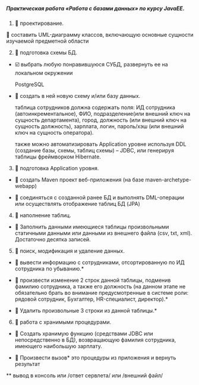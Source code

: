 ##### Практическая работа «Работа с базами данных» по курсу JavaEE.


1. :black_square_button: проектирование.

  :black_square_button: составить UML-диаграмму классов, включающую основные сущности изучаемой предметной области 

2. :black_square_button: подготовка схемы БД.

 - :ballot_box_with_check: выбрать любую понравившуюся СУБД, развернуть ее на локальном окружении
 
   PostgreSQL  
   
 - :black_square_button: создать в ней новую схему и/или базу данных.
 
   таблица сотрудников должна содержать поля: ИД сотрудника (автоинкрементальное), ФИО, подразделение(или внешний ключ на сущность департамента), город, должность (или внешний ключ на сущность должность), зарплата, логин, пароль/хэш (или внешний ключ на сущность оператора).
   
   также можно автоматизировать Application уровне используя DDL (создание базы, схемы, таблиц схемы) – JDBC, или генерируя таблицы фреймворком Hibernate.
 
3. :black_square_button: подготовка Application уровня.

 - :black_square_button: создать Maven проект веб-приложения (на базе maven-archetype-webapp)
 
 - :black_square_button: соединяться с созданной ранее БД и выполнять DML-операции  или осуществлять отображение таблиц БД (JPA)

4. :black_square_button: наполнение таблиц.

 - :black_square_button: Заполнить данными имеющиеся таблицы произвольными статичными данными или данными из внешнего файла (csv, txt, xml). Достаточно десятка записей.

5. :black_square_button: поиск, модификация и удаление данных.

 - :black_square_button: вывести информацию с сотрудниками, отсортированную по ИД сотрудника по убыванию.*
  
 - :black_square_button: произвести изменение 2 строк данной таблицы, подменив фамилию сотрудника, а также его должность (на данном этапе не обязательно брать во внимание предусмотренные в системе роли: рядовой сотрудник, Бухгалтер, HR-специалист, директор).*
  
 - :black_square_button: Удалить произвольные 3 строки из данной таблицы.*

6. :black_square_button: работа с хранимыми процедурами.

 - :black_square_button: Создать хранимую функцию (средствами JDBC или непосредственно в БД), возвращающую
   фамилия сотрудника, имеющего наибольшую зарплату. 
   
 - :black_square_button: Произвести вызов* это процедуры из приложения и вернуть результат

** вывод в консоль или /ответ сервлета/ или /внешний файл/
